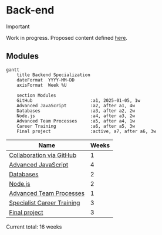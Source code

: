 # Back-end

> [!IMPORTANT]
> Work in progress. Proposed content defined [here](https://docs.google.com/document/d/151MLm-8WA6jSk0-9JhBTuG1xZ9Fo9HRLplJx6Bhps6A/edit?tab=t.0).

## Modules
<!-- Read more here: https://mermaid.js.org/syntax/gantt.html -->
```mermaid
gantt
    title Backend Specialization
    dateFormat  YYYY-MM-DD
    axisFormat  Week %U

    section Modules
    GitHub                      :a1, 2025-01-05, 1w
    Advanced JavaScript         :a2, after a1, 4w
    Databases                   :a3, after a2, 2w
    Node.js                     :a4, after a3, 2w
    Advanced Team Processes     :a5, after a4, 1w
    Career Training             :a6, after a5, 3w
    Final project               :active, a7, after a6, 3w
```

| Name                                                                           | Weeks |
| ------------------------------------------------------------------------------ | ----- |
| [Collaboration via GitHub](../../shared-modules/collaboration-via-github/)     | 1     |
| [Advanced JavaScript](./advanced-javascript/)                                  | 4     |
| [Databases](./databases/)                                                      | 2     |
| [Node.js](Node.js/)                                                            | 2     |
| [Advanced Team Processes](../../shared-modules/advanced-team-processes/)       | 1     |
| [Specialist Career Training](../../shared-modules/specialist-career-training/) | 3     |
| [Final project](./final-project/)                                              | 3     |

Current total: 16 weeks
